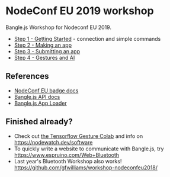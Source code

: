 NodeConf EU 2019 workshop
=========================


Bangle.js Workshop for Nodeconf EU 2019.

* [Step 1 - Getting Started](step1.md) - connection and simple commands
* [Step 2 - Making an app](step2.md)
* [Step 3 - Submitting an app](step3.md)
* [Step 4 - Gestures and AI](step4.md)

## References

* [NodeConf EU badge docs](https://nodewatch.dev/)
* [Bangle.js API docs](https://banglejs.com/reference)
* [Bangle.js App Loader](https://banglejs.com/apps)

## Finished already?

* Check out [the Tensorflow Gesture Colab](https://colab.research.google.com/) and info on https://nodewatch.dev/software
* To quickly write a website to communicate with Bangle.js, try https://www.espruino.com/Web+Bluetooth
* Last year's Bluetooth Workshop also works! https://github.com/gfwilliams/workshop-nodeconfeu2018/

